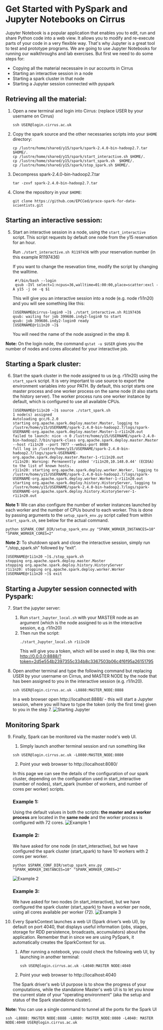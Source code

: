 # Get Started with PySpark and Jupyter Notebooks on Cirrus

Jupyter Notebook is a popular application that enables you to edit, run and share Python code into a web view. 
It allows you to modify and re-execute parts of your code in a very flexible way. 
That's why Jupyter is a great tool to test and prototype programs. 
We are going to use Jupyter Notebooks for running our walkthroughs and lab exercises.
But first we need to do some steps for:
 * Copying all the material necessaire in our accounts in Cirrus 
 * Starting an interactive session in a node
 * Starting a spark cluster in that node
 * Starting a Jupyter session connected with pyspark

## Retrieving all the material: 

1. Open a new terminal and login into Cirrus: (replace USER by your username on Cirrus)
    ```
    ssh USER@login.cirrus.ac.uk
    ```

2. Copy the spark source and the other necessaries scripts into your `$HOME` directory:
    ```
    cp /lustre/home/shared/y15/spark/spark-2.4.0-bin-hadoop2.7.tar $HOME/.
    cp /lustre/home/shared/y15/spark/start_interactive.sh $HOME/.
    cp /lustre/home/shared/y15/spark/start_spark.sh  $HOME/.
    cp /lustre/home/shared/y15/spark/stop_spark.sh $HOME/.
    ```

3.	Decompress spark-2.4.0-bin-hadoop2.7.tar
    ```
    tar -zxvf spark-2.4.0-bin-hadoop2.7.tar
    ```
    
4.	Clone the repository in your `$HOME`:
    ```
    git clone https://github.com/EPCCed/prace-spark-for-data-scientists.git
    ```

## Starting an interactive session:

5. Start an interactive session in a node, using the `start_interactive` script. 
   This script requests by default one node from the y15 reservation for an hour.

   Run `./start_interactive.sh R1197436` with your reservation number (in this example R1197436)
   
   If you want to change the resevation time, modify the script by changing the walltime.

    ```
     #!/bin/bash --login
     qsub -IVl select=1:ncpus=36,walltime=01:00:00,place=scatter:excl -A y15 -j oe -q $1
    ```

   
   This will give you an interactive session into a node (e.g. node r1i1n20) and you will see something like this:
    
   ```
   [USERNAME@cirrus-login0 ~]$ ./start_interactive.sh R1197436
   qsub: waiting for job 399686.indy2-login0 to start
   qsub: job 399686.indy2-login0 ready
   [USERNAME@r1i1n20 ~]$
   ```
   You will need the name of the node assigned in the step 8.

**Note:** On the login node, the command `qstat -u $USER` gives you the number of nodes and cores allocated for your interactive job.


## Starting a Spark cluster: 

6. Start the spark cluster in the node assigned to us (e.g. r1i1n20) using the `start_spark` script. 
    It is very important to use source to export the environment variables into your PATH. 
    By default, this script starts one master process and one worker process on the same node 
    (it also starts the history server). The worker process runs one worker instance by default, 
    which is configured to use all available CPUs.
    
    ```
    [USERNAME@r1i1n20 ~]$ source ./start_spark.sh 
    1 node(s) assigned
    Autoloading gcc/6.2.0
    starting org.apache.spark.deploy.master.Master, logging to /lustre/home/y15/USERNAME/spark-2.4.0-bin-hadoop2.7/logs/spark-USERNAME-org.apache.spark.deploy.master.Master-1-r1i1n20.out
    failed to launch: nice -n 0 /lustre/home/y15/USERNAME/spark-2.4.0-bin-hadoop2.7/bin/spark-class org.apache.spark.deploy.master.Master --host r1i1n20 --port 7077 --webui-port 8080
    full log in /lustre/home/y15/USERNAME/spark-2.4.0-bin-hadoop2.7/logs/spark-USERNAME-org.apache.spark.deploy.master.Master-1-r1i1n20.out
    r1i1n20: Warning: Permanently added 'r1i1n20,10.148.0.44' (ECDSA) to the list of known hosts.
    r1i1n20: starting org.apache.spark.deploy.worker.Worker, logging to /lustre/home/y15/USERNAME/spark-2.4.0-bin-hadoop2.7/logs/spark-USERNAME-org.apache.spark.deploy.worker.Worker-1-r1i1n20.out
    starting org.apache.spark.deploy.history.HistoryServer, logging to /lustre/home/y15/USERNAME/spark-2.4.0-bin-hadoop2.7/logs/spark-USERNAME-org.apache.spark.deploy.history.HistoryServer-1-r1i1n20.out
    ```

**Note 1:** We can also configure the number of worker instances launched by each worker and
the number of CPUs bound to each worker.
This is done by passing arguments to the `setup_spark_env.py` script called from within `start_spark.sh`,
see below for the actual command.
```
python $SPARK_CONF_DIR/setup_spark_env.py "SPARK_WORKER_INSTANCES=10" "SPARK_WORKER_CORES=2"
```

**Note 2:** To shutdown spark and close the interactive session, simply run “./stop_spark.sh” followed by “exit”.
```
[USERNAME@r1i1n20 ~]$./stop_spark.sh
stopping org.apache.spark.deploy.master.Master
stopping org.apache.spark.deploy.history.HistoryServer
r1i1n20: stopping org.apache.spark.deploy.worker.Worker 
[USERNAME@r1i1n20 ~]$ exit
```
## Starting a Jupyter session connected with Pyspark: 
7. Start the jupyter server:  
   1. Run `start_Jupyter_local.sh` with your MASTER node as an argument
   (which is the node assigned to us in the interactive session, e.g. r1i1n20)  
   1. Then run the script:
      ```
      ./start_Jupyter_local.sh r1i1n20
      ```
      This will give you a token, which will be used in step 8, 
      like this one: http://0.0.0.0:8888/?token=2d5e554b2397355c334b8c3367503b06c4f6f95a26151795  

8. Open another terminal and type the following command but replacing USER by your username on Cirrus, 
   and MASTER NODE by the node that has been assigned to you in the interactive session (e.g. r1i1n20). 
   ```
   ssh USER@login.cirrus.ac.uk -L8888:MASTER_NODE:8888
   ```
   In a web browser open http://localhost:8888/ -
   this will start a Jupyter session, where you will have to type the token 
   (only the first time) given to you in the step 7. 
   ![Starting Jupyter](Spark_Applications/start_Jupyter.png)

## Monitoring Spark

9. Finally, Spark can be monitored via the master node's web UI. 
   1. Simply launch another terminal session and run something like
   ```
   ssh USER@login.cirrus.ac.uk -L8080:MASTER_NODE:8080
   ```
   2. Point your web browser to http://localhost:8080/

   In this page we can see the details of the configuration of our spark cluster, 
   depending on the configuration used in start_interactive (number of nodes), 
   start_spark (number of workers, and number of cores per worker) scripts. 
 
    ### Example 1:
    Using the default values in both the scripts:
    **the master and a worker process** are located in the **same node** 
    and the worker process is configured with 72 cores.
    ![Example 1](Spark_Applications/WebUI-Example1.png)

    ### Example 2:
    We have asked for one node (in start_interactive), but we have configured the spark cluster 
    (start_spark) to have 10 workers with 2 cores per worker. 
    ```
    python $SPARK_CONF_DIR/setup_spark_env.py "SPARK_WORKER_INSTANCES=10" "SPARK_WORKER_CORES=2"
    ```
    ![Example 2](Spark_Applications/WebUI-Example2.png)
    
    ### Example 3:
    We have asked for two nodes (in start_interactive), 
    but we have configured the spark cluster (start_spark) to have a worker per node, 
    using all cores available per worker (72).
    ![Example 3](Spark_Applications/WebUI-Example3.png)
    
10. Every SparkContext launches a web UI (Spark driver’s web UI), by default on port 4040, 
    that displays useful information (jobs, stages, storage for RDD persistence, broadcasts, accumulators) 
    about the application. 
    Remember that in since we are using PySpark, it automatically creates the SparkContext for us. 
    
    1. After running a notebook, you could check the following web UI, by launching in another terminal: 
       ```
       ssh USER@login.cirrus.ac.uk -L4040:MASTER NODE:4040
       ```
    1. Point your web browser to http://localhost:4040

    The Spark driver's web UI purpose is to show the progress of your computations, 
    while the standalone Master's web UI is to let you know the current state of your 
    "operating environment" (aka the setup and status of the Spark standalone cluster).
    

**Note:** You can use a single command to tunnel all the ports for the Spark UI
```
ssh -L8888: MASTER NODE:8888 -L8080: MASTER_NODE:8080 -L4040: MASTER NODE:4040 USER@login.cirrus.ac.uk
```

